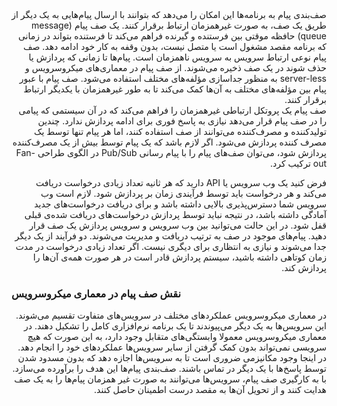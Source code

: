 <div dir="rtl">
صف‌بندی پیام به برنامه‌ها این امکان را می‌دهد که بتوانند با ارسال پیام‌هایی به یک دیگر از طریق یک صف، به صورت غیرهمزمان ارتباط برقرار کنند. یک صف پیام (message queue) حافظه موقتی بین فرستنده و گیرنده فراهم می‌کند تا فرستنده بتواند در زمانی که برنامه مقصد مشغول است یا متصل نیست، بدون وقفه به کار خود ادامه دهد.
صف پیام نوعی ارتباط سرویس به سرویس ناهمزمان است. پیام‌ها تا زمانی که پردازش یا حذف شوند در یک صف ذخیره می‌شوند.
از صف پیام در معماری‌های میکروسرویس و server-less به منظور جداسازی مؤلفه‌های مختلف استفاده می‌شود. صف پیام با عبور پیام بین مؤلفه‌های مختلف به آن‌ها کمک می‌کند تا به طور غیرهمزمان با یکدیگر ارتباط برقرار کنند.
</div>


<div dir="rtl">
صف پیام یک پروتکل ارتباطی غیرهمزمان را فراهم می‌کند که در آن سیستمی که پیامی را در صف پیام قرار می‌دهد نیازی به پاسخ فوری برای ادامه پردازش ندارد.
چندین تولیدکننده و مصرف‌کننده می‌توانند از صف استفاده کنند، اما هر پیام تنها توسط یک مصرف کننده پردازش می‌شود. اگر لازم باشد که یک پیام توسط بیش از یک مصرف‌کننده پردازش شود، می‌توان صف‌های پیام را با پیام رسانی Pub/Sub در الگوی طراحی Fan-out ترکیب کرد.
</div>

<div dir="rtl">

فرض کنید یک وب سرویس یا API دارید که هر ثانیه تعداد زیادی درخواست دریافت می‌کند و هر درخواست باید توسط فرآیندی زمان بر پردازش شود. لازم است وب سرویس شما دسترس‌پذیری بالایی داشته باشد و برای دریافت درخواست‌های جدید آمادگی داشته باشد، در نتیجه نباید توسط پردازش درخواست‌های دریافت شده‌ی قبلی قفل شود. در این حالت می‌توانید بین وب سرویس و سرویس پردازش یک صف قرار دهید. پیام‌های موجود در صف به ترتیب دریافت و مدیریت می‌شوند. دو فرآیند از یک دیگر جدا می‌شوند و نیازی به انتظاری برای دیگری نیست. اگر تعداد زیادی درخواست در مدت زمان کوتاهی داشته باشید، سیستم پردازش قادر است در هر صورت همه‌ی آن‌ها را پردازش کند.

</div>


### نقش صف پیام در معماری میکروسرویس
<div dir="rtl">

در معماری میکروسرویس عملکردهای مختلف در سرویس‌های متفاوت تقسیم می‌شوند. این سرویس‌ها به یک دیگر می‌پیوندند تا یک برنامه نرم‌افزاری کامل را تشکیل دهند. در معماری میکروسرویس معمولا وابستگی‌های متقابل وجود دارد، به این صورت که هیچ سرویسی نمی‌تواند بدون کمک گرفتن از سایر سرویس‌ها عملکردهای خود را انجام دهد. در اینجا وجود مکانیزمی ضروری است تا به سرویس‌ها اجازه دهد که بدون مسدود شدن توسط پاسخ‌ها با یک دیگر در تماس باشند. صف‌بندی پیام‌ها این هدف را برآورده می‌سازد. با به کارگیری صف پیام، سرویس‌ها می‌توانند به صورت غیر همزمان پیام‌ها را به یک صف هدایت کنند و از تحویل آن‌ها به مقصد درست اطمینان حاصل کنند.
</div>

